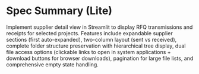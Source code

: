 # Spec Summary (Lite)

Implement supplier detail view in Streamlit to display RFQ transmissions and receipts for selected projects. Features include expandable supplier sections (first auto-expanded), two-column layout (sent vs received), complete folder structure preservation with hierarchical tree display, dual file access options (clickable links to open in system applications + download buttons for browser downloads), pagination for large file lists, and comprehensive empty state handling.
